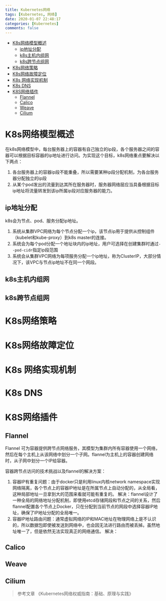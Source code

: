 ```yaml
---
title: Kubernetes网络
tags: [Kubernetes, 网络]
date: 2020-01-07 22:48:17
categories: [Kubernetes]
comments: false
---
```


- [K8s网络模型概述](#k8s网络模型概述)
  - [ip地址分配](#ip地址分配)
  - [k8s主机内组网](#k8s主机内组网)
  - [k8s跨节点组网](#k8s跨节点组网)
- [K8s网络策略](#k8s网络策略)
- [K8s网络故障定位](#k8s网络故障定位)
- [K8s 网络实现机制](#k8s-网络实现机制)
- [K8s DNS](#k8s-dns)
- [K8S网络插件](#k8s网络插件)
  - [Flannel](#flannel)
  - [Calico](#calico)
  - [Weave](#weave)
  - [Cilium](#cilium)

<!--more-->

# K8s网络模型概述
在k8s网络模型中，每台服务器上的容器有自己独立的ip段，各个服务器之间的容器可以根据目标容器的ip地址进行访问。为实现这个目标，k8s网络重点要解决以下两点：
1. 各台服务器上的容器ip段不能重叠，所以需要某种ip段分配机制，为各台服务器分配独立的ip段
2. 从某个pod发出的流量到达其所在服务器时，服务器网络层应当具备根据目标ip地址将流量转发到该ip所属ip段对应服务器的能力。

## ip地址分配
k8s会为节点、pod、服务分配ip地址。
1. 系统从集群VPC网络为每个节点分配一个ip，该节点ip用于提供从控制组件（kubelet和kube-proxy）到k8s master的连接。
2. 系统会为每个pod分配一个地址块内的ip地址，用户可选择在创建集群时通过`--pod-cidr`指定ip段范围
3. 系统会从集群VPC网络为每项服务分配一个ip地址，称为ClusterIP，大部分情况下，该VPC与节点ip地址不在同一个网段。

## k8s主机内组网



## k8s跨节点组网


# K8s网络策略

# K8s网络故障定位

# K8s 网络实现机制

# K8s DNS

# K8S网络插件
## Flannel
Flannel 可为容器提供跨节点网络服务，其模型为集群内所有容器使用一个网络，然后在每个主机上从该网络中划分一个子网。flannel为主机上的容器创建网络时，从子网中划分一个IP给容器。

容器跨节点访问的技术挑战以及flannel的解决方案：
1. 容器IP有重复问题：由于docker只是利用linux内核network namespace实现网络隔离，各个节点上的容器IP地址是在所属节点上自动分配的，从全局看，这种局部地址一旦拿到大的范围来看就可能有重复的。
   解决：flannel设计了一种全局的网络地址分配机制，即使用etcd存储网段和节点之间的关系，然后flannel配置各个节点上Docker，只在分配到当前节点的网段中选择容器IP地址，确保了IP地址分配的全局唯一。
2. 容器IP地址路由问题：通常虚拟网络的IP和MAC地址在物理网络上是不认识的，所以数据包即使被发送到网络中，也会因无法进行路由而被丢掉。虽然地址唯一了，但是依然无法实现真正的网络通信。
   解决：

## Calico

## Weave

## Cilium



> 参考文章
> 《Kubernetes网络权威指南：基础、原理与实践》
